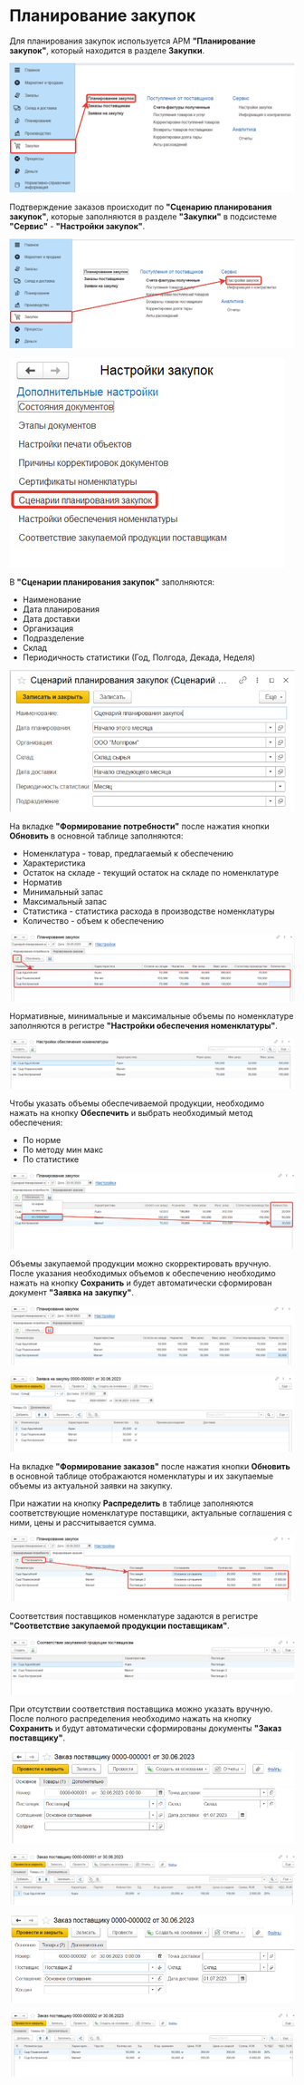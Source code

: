 # Планирование закупок

Для планирования закупок используется АРМ **"Планирование закупок"**, который находится в разделе **Закупки**.

[![1][1]][1]

Подтверждение заказов происходит по **"Сценарию планирования закупок"**, которые заполняются в разделе **"Закупки"** в подсистеме **"Сервис"** - **"Настройки закупок"**.

[![2][2]][2]

[![3][3]][3]

В **"Сценарии планирования закупок"** заполняются:

- Наименование
- Дата планирования
- Дата доставки
- Организация
- Подразделение
- Склад
- Периодичность статистики (Год, Полгода, Декада, Неделя)

[![4][4]][4]

На вкладке **"Формирование потребности"** после нажатия кнопки **Обновить** в основной таблице заполняются:

- Номенклатура - товар, предлагаемый к обеспечению
- Характеристика
- Остаток на складе - текущий остаток на складе по номенклатуре
- Норматив
- Минимальный запас
- Максимальный запас
- Статистика - статистика расхода в производстве номенклатуры
- Количество - объем к обеспечению

[![5][5]][5]

Нормативные, минимальные и максимальные объемы по номенклатуре заполняются в регистре **"Настройки обеспечения номенклатуры"**.

[![6][6]][6]

Чтобы указать объемы обеспечиваемой продукции, необходимо нажать на кнопку **Обеспечить** и выбрать необходимый метод обеспечения:
- По норме
- По методу мин макс
- По статистике

[![7][7]][7]

Объемы закупаемой продукции можно скорректировать вручную. После указания необходимых объемов к обеспечению необходимо нажать на кнопку **Сохранить** и будет автоматически сформирован документ **"Заявка на закупку"**.

[![8][8]][8]

[![9][9]][9]

На вкладке **"Формирование заказов"** после нажатия кнопки **Обновить** в основной таблице отображаются номенклатуры и их закупаемые объемы из актуальной заявки на закупку.

При нажатии на кнопку **Распределить** в таблице заполняются соответствующие номенклатуре поставщики, актуальные соглашения с ними, цены и рассчитывается сумма.

[![10][10]][10]

Соответствия поставщиков номенклатуре задаются в регистре **"Соответствие закупаемой продукции поставщикам"**.

[![11][11]][11]

При отсутствии соответствия поставщика можно указать вручную. После полного распределения необходимо нажать на кнопку **Сохранить** и будут автоматически сформированы документы **"Заказ поставщику"**.

[![12][12]][12]

[![13][13]][13]

[![14][14]][14]

[![15][15]][15]

[1]: PurchasesPlanning.assets/1.png
[2]: PurchasesPlanning.assets/2.png
[3]: PurchasesPlanning.assets/3.png
[4]: PurchasesPlanning.assets/4.png
[5]: PurchasesPlanning.assets/5.png
[6]: PurchasesPlanning.assets/6.png
[7]: PurchasesPlanning.assets/7.png
[8]: PurchasesPlanning.assets/8.png
[9]: PurchasesPlanning.assets/9.png
[10]: PurchasesPlanning.assets/10.png
[11]: PurchasesPlanning.assets/11.png
[12]: PurchasesPlanning.assets/12.png
[13]: PurchasesPlanning.assets/13.png
[14]: PurchasesPlanning.assets/14.png
[15]: PurchasesPlanning.assets/15.png